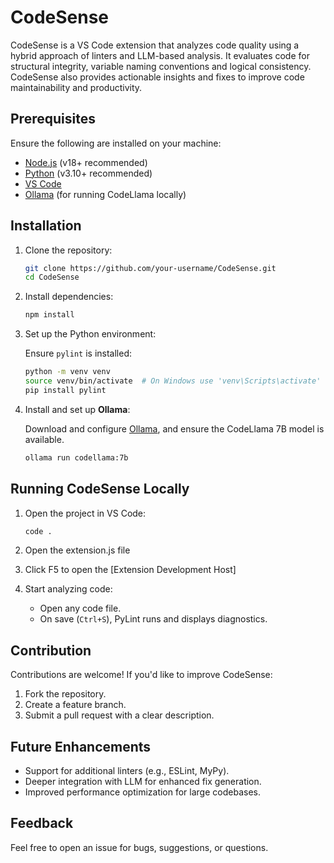 # CodeSense

CodeSense is a VS Code extension that analyzes code quality using a hybrid approach of linters and LLM-based analysis. It evaluates code for structural integrity, variable naming conventions and logical consistency. CodeSense also provides actionable insights and fixes to improve code maintainability and productivity.

## Prerequisites

Ensure the following are installed on your machine:

- [Node.js](https://nodejs.org/) (v18+ recommended)
- [Python](https://www.python.org/) (v3.10+ recommended)
- [VS Code](https://code.visualstudio.com/)
- [Ollama](https://ollama.ai/) (for running CodeLlama locally)

## Installation

1. Clone the repository:

   ```bash
   git clone https://github.com/your-username/CodeSense.git
   cd CodeSense
   ```

2. Install dependencies:

   ```bash
   npm install
   ```

3. Set up the Python environment:

   Ensure `pylint` is installed:

   ```bash
   python -m venv venv
   source venv/bin/activate  # On Windows use 'venv\Scripts\activate'
   pip install pylint
   ```

4. Install and set up **Ollama**:

   Download and configure [Ollama](https://ollama.com/), and ensure the CodeLlama 7B model is available.

   ```bash
   ollama run codellama:7b
   ```

## Running CodeSense Locally

1. Open the project in VS Code:

   ```bash
   code .
   ```

2. Open the extension.js file

3. Click F5 to open the [Extension Development Host]

4. Start analyzing code:

   - Open any code file.
   - On save (`Ctrl+S`), PyLint runs and displays diagnostics.

## Contribution

Contributions are welcome! If you'd like to improve CodeSense:

1. Fork the repository.
2. Create a feature branch.
3. Submit a pull request with a clear description.

## Future Enhancements

- Support for additional linters (e.g., ESLint, MyPy).
- Deeper integration with LLM for enhanced fix generation.
- Improved performance optimization for large codebases.

## Feedback

Feel free to open an issue for bugs, suggestions, or questions.
